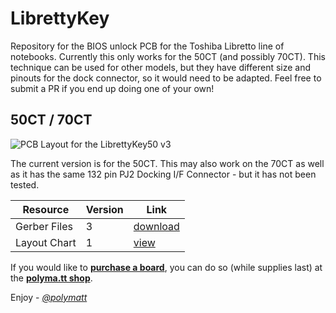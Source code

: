 # LibrettyKey
Repository for the BIOS unlock PCB for the Toshiba Libretto line of notebooks. Currently this only works for the 50CT (and possibly 70CT). This technique can be used for other models, but they have different size and pinouts for the dock connector, so it would need to be adapted. Feel free to submit a PR if you end up doing one of your own!

## 50CT / 70CT
![PCB Layout for the LibrettyKey50 v3](/models/50CT/images/pcb_layout.png)

The current version is for the 50CT. This may also work on the 70CT as well as it has the same 132 pin PJ2 Docking I/F Connector - but it has not been tested.

| Resource | Version | Link |
| -------- | ------- | ---- |
| Gerber Files | 3 | <a href="/models/50CT/gerber/LibrettyKey50_prodv3.zip">download</a> |
| Layout Chart | 1 | <a href="/models/50CT/50ct_layout.md">view</a>| 

If you would like to **<a href="https://polyma.tt/shop/p/librettykey50">purchase a board</a>**, you can do so (while supplies last) at the **<a href="https://polyma.tt/shop/p/librettykey50">polyma.tt shop</a>**.

Enjoy - *<a href="https://youtube.com/@polymatt">@polymatt</a>*



